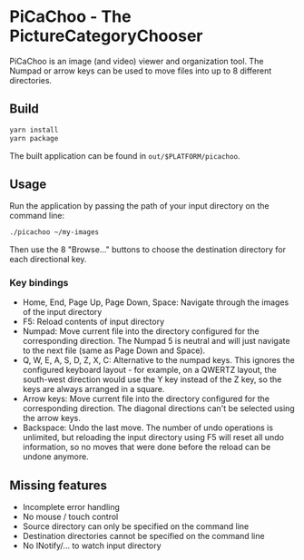 # PiCaChoo - The PictureCategoryChooser

PiCaChoo is an image (and video) viewer and organization tool. The Numpad
or arrow keys can be used to move files into up to 8 different directories.


## Build

```sh
yarn install
yarn package
```

The built application can be found in `out/$PLATFORM/picachoo`.


## Usage

Run the application by passing the path of your input directory on the command
line:

```sh
./picachoo ~/my-images
```

Then use the 8 "Browse..." buttons to choose the destination directory for
each directional key.

### Key bindings

- Home, End, Page Up, Page Down, Space: Navigate through the images of the input
  directory
- F5: Reload contents of input directory
- Numpad: Move current file into the directory configured for the corresponding
  direction. The Numpad 5 is neutral and will just navigate to the next file
  (same as Page Down and Space).
- Q, W, E, A, S, D, Z, X, C: Alternative to the numpad keys. This ignores the
  configured keyboard layout - for example, on a QWERTZ layout, the south-west
  direction would use the Y key instead of the Z key, so the keys are always
  arranged in a square.
- Arrow keys: Move current file into the directory configured for the
  corresponding direction. The diagonal directions can't be selected using the
  arrow keys.
- Backspace: Undo the last move. The number of undo operations is unlimited, but
  reloading the input directory using F5 will reset all undo information, so no
  moves that were done before the reload can be undone anymore.


## Missing features

- Incomplete error handling
- No mouse / touch control
- Source directory can only be specified on the command line
- Destination directories cannot be specified on the command line
- No INotify/... to watch input directory
